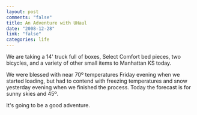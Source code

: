 ```yaml
--- 
layout: post
comments: "false"
title: An Adventure with UHaul
date: "2008-12-28"
link: "false"
categories: life
---
```

We are taking a 14' truck full of boxes, Select Comfort bed pieces, two bicycles, and a variety of other small items to Manhattan KS today.

We were blessed with near 70º temperatures Friday evening when we started loading, but had to contend with freezing temperatures and snow yesterday evening when we finished the process.  Today the forecast is for sunny skies and 45º.

It's going to be a good adventure.
